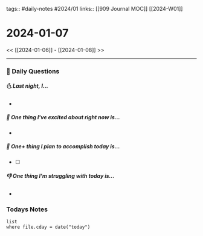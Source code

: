 tags:: #daily-notes #2024/01 
links:: [[909 Journal MOC]] [[2024-W01]]
# 2024-01-07

<< [[2024-01-06]] - [[2024-01-08]] >>

---
### 📅 Daily Questions
##### 🌜 Last night, I...
- 

##### 🙌 One thing I've excited about right now is...
- 

##### 🚀 One+ thing I plan to accomplish today is...
- [ ] 

##### 👎 One thing I'm struggling with today is...
- 

### Todays Notes
```dataview
list 
where file.cday = date("today")
```